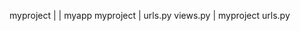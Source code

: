 myproject 
     |
     | myapp
          myproject
          | urls.py
            views.py
                  |
                    myproject
                            urls.py
          
    
